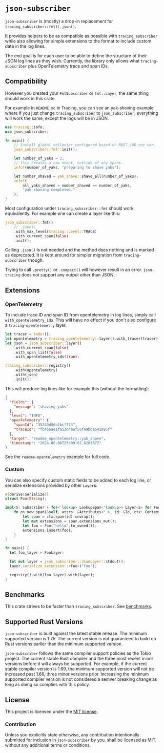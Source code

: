 # `json-subscriber`

`json-subscriber` is (mostly) a drop-in replacement for `tracing_subscriber::fmt().json()`.

It provides helpers to be as compatible as possible with `tracing_subscriber` while also allowing
for simple extensions to the format to include custom data in the log lines.

The end goal is for each user to be able to define the structure of their JSON log lines as they
wish.  Currently, the library only allows what `tracing-subscriber` plus OpenTelemetry trace and
span IDs.

## Compatibility

However you created your `FmtSubscriber` or `fmt::Layer`, the same thing should work in this crate.

For example in `README.md` in Tracing, you can see an yak-shaving example where if you just change
`tracing_subscriber` to `json_subscriber`, everything will work the same, except the logs will be in
JSON.

```rust
use tracing::info;
use json_subscriber;

fn main() {
    // install global collector configured based on RUST_LOG env var.
    json_subscriber::fmt::init();

    let number_of_yaks = 3;
    // this creates a new event, outside of any spans.
    info!(number_of_yaks, "preparing to shave yaks");

    let number_shaved = yak_shave::shave_all(number_of_yaks);
    info!(
        all_yaks_shaved = number_shaved == number_of_yaks,
        "yak shaving completed."
    );
}
```

Most configuration under `tracing_subscriber::fmt` should work equivalently. For example one can
create a layer like this:

```rust
json_subscriber::fmt()
    // .json()
    .with_max_level(tracing::Level::TRACE)
    .with_current_span(false)
    .init();
```

Calling `.json()` is not needed and the method does nothing and is marked as deprecated. It is kept
around for simpler migration from `tracing-subscriber` though.

Trying to call `.pretty()` or `.compact()` will however result in an error. `json-tracing` does not
support any output other than JSON.

## Extensions

### OpenTelemetry

To include trace ID and span ID from opentelemetry in log lines, simply call
`with_opentelemetry_ids`. This will have no effect if you don't also configure a
`tracing-opentelemetry` layer.

```rust
let tracer = todo!();
let opentelemetry = tracing_opentelemetry::layer().with_tracer(tracer);
let json = json_subscriber::layer()
    .with_current_span(false)
    .with_span_list(false)
    .with_opentelemetry_ids(true);

tracing_subscriber::registry()
    .with(opentelemetry)
    .with(json)
    .init();
```

This will produce log lines like for example this (without the formatting):

```json
{
  "fields": {
    "message": "shaving yaks"
  },
  "level": "INFO",
  "openTelemetry": {
    "spanId": "35249d86bfbcf774",
    "traceId": "fb4b6ae1fa52d4aaf56fa9bda541095f"
  },
  "target": "readme_opentelemetry::yak_shave",
  "timestamp": "2024-06-06T23:09:07.620167Z"
}
```

See the `readme-opentelemetry` example for full code.

### Custom

You can also specify custom static fields to be added to each log line, or serialize extensions provided by other `Layer`s:

```rust
#[derive(Serialize)]
struct Foo(String);

impl<S: Subscriber + for<'lookup> LookupSpan<'lookup>> Layer<S> for FooLayer {
    fn on_new_span(&self, attrs: &Attributes<'_>, id: &Id, ctx: Context<'_, S>) {
        let span = ctx.span(id).unwrap();
        let mut extensions = span.extensions_mut();
        let foo = Foo("hello".to_owned());
        extensions.insert(foo);
    }
}

fn main() {
  let foo_layer = FooLayer;

  let mut layer = json_subscriber::JsonLayer::stdout();
  layer.serialize_extension::<Foo>("foo");

  registry().with(foo_layer).with(layer);
}
```

## Benchmarks

This crate strives to be faster than `tracing_subscriber`. See [benchmarks](docs/benchmark.md).

## Supported Rust Versions

`json-subscriber` is built against the latest stable release. The minimum supported version is 1.75.
The current version is not guaranteed to build on Rust versions earlier than the minimum supported
version.

`json-subscriber` follows the same compiler support policies as the Tokio project. The current
stable Rust compiler and the three most recent minor versions before it will always be supported.
For example, if the current stable compiler version is 1.69, the minimum supported version will not
be increased past 1.66, three minor versions prior. Increasing the minimum supported compiler
version is not considered a semver breaking change as long as doing so complies with this policy.

## License

This project is licensed under the [MIT license](LICENSE).

### Contribution

Unless you explicitly state otherwise, any contribution intentionally submitted for inclusion in
`json-subscriber` by you, shall be licensed as MIT, without any additional terms or conditions.
